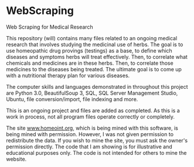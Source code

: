 # WebScraping
Web Scraping for Medical Research

This repository (will) contains many files related to an ongoing medical research that involves studying the medicinal use of herbs.  The goal is to use homeopathic drug provings (testings) as a base, to define which diseases and symptoms herbs will treat effectively.  Then, to correlate what chemicals and medicines are in these herbs.  Then, to correlate those medicines to the diseases being treated.  The ultimate goal is to come up with a nutritional therapy plan for various diseases.

The computer skills and languages demonstrated in throughout this project are Python 3.0, BeautifulSoup 3, SQL, SQL Server Management Studio, Ubuntu, file conversion/import, file indexing and more.

This is an ongoing project and files are added as completed.  As this is a work in process, not all program files operate correctly or completely.

The site www.homeoint.org, which is being mined with this software, is being mined with permission.  However, I was not given permission to redistribute the data.  If you wish to mine the site, you must ask the owner's permission directly.  The code that I am showing is for illustrative and educational purposes only.  The code is not intended for others to mine the website.
